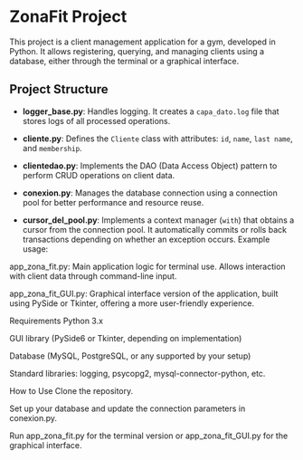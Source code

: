 # ZonaFit Project

This project is a client management application for a gym, developed in Python. It allows registering, querying, and managing clients using a database, either through the terminal or a graphical interface.

## Project Structure

- **logger_base.py**: Handles logging. It creates a `capa_dato.log` file that stores logs of all processed operations.

- **cliente.py**: Defines the `Cliente` class with attributes: `id`, `name`, `last name`, and `membership`.

- **clientedao.py**: Implements the DAO (Data Access Object) pattern to perform CRUD operations on client data.

- **conexion.py**: Manages the database connection using a connection pool for better performance and resource reuse.

- **cursor_del_pool.py**: Implements a context manager (`with`) that obtains a cursor from the connection pool. It automatically commits or rolls back transactions depending on whether an exception occurs. Example usage:
  
app_zona_fit.py: Main application logic for terminal use. Allows interaction with client data through command-line input.

app_zona_fit_GUI.py: Graphical interface version of the application, built using PySide or Tkinter, offering a more user-friendly experience.

Requirements
Python 3.x

GUI library (PySide6 or Tkinter, depending on implementation)

Database (MySQL, PostgreSQL, or any supported by your setup)

Standard libraries: logging, psycopg2, mysql-connector-python, etc.

How to Use
Clone the repository.

Set up your database and update the connection parameters in conexion.py.

Run app_zona_fit.py for the terminal version or app_zona_fit_GUI.py for the graphical interface.
